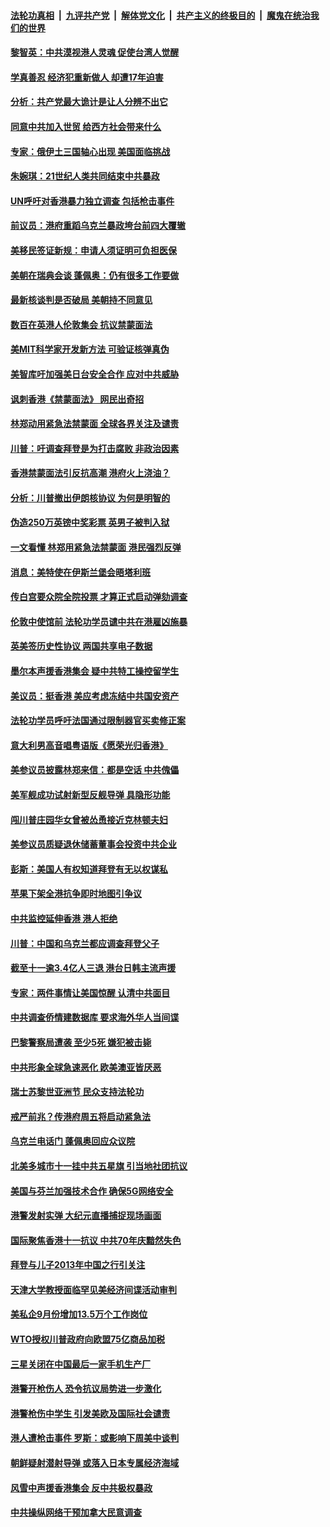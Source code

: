 ####  [法轮功真相](../../../../basic/blob/master/README.md?t=10060826) &nbsp;|&nbsp; [九评共产党](../../../../9ping.md/blob/master/README.md?t=10060826) &nbsp;|&nbsp; [解体党文化](../../../../jtdwh.md/blob/master/README.md?t=10060826)  &nbsp;|&nbsp; [共产主义的终极目的](../../../../gczydzjmd.md/blob/master/README.md?t=10060826) &nbsp;|&nbsp; [魔鬼在统治我们的世界](../../../../mgztzwmdsj.md/blob/master/README.md?t=10060826) 

#### [黎智英：中共漠视港人灵魂 促使台湾人觉醒](../pages/nsc418/n11571207.md?t=10060826) 

#### [学真善忍 经济犯重新做人 却遭17年迫害](../pages/nsc418/n11568068.md?t=10060826) 

#### [分析：共产党最大诡计是让人分辨不出它](../pages/nsc418/n11570776.md?t=10060826) 

#### [同意中共加入世贸 给西方社会带来什么](../pages/nsc418/n11544918.md?t=10060826) 

#### [专家：俄伊土三国轴心出现 美国面临挑战](../pages/nsc418/n11570767.md?t=10060826) 

#### [朱婉琪：21世纪人类共同结束中共暴政](../pages/nsc418/n11570031.md?t=10060826) 

#### [UN呼吁对香港暴力独立调查 包括枪击事件](../pages/nsc418/n11570709.md?t=10060826) 

#### [前议员：港府重蹈乌克兰暴政垮台前四大覆辙](../pages/nsc418/n11570282.md?t=10060826) 

#### [美移民签证新规：申请人须证明可负担医保](../pages/nsc418/n11570352.md?t=10060826) 

#### [美朝在瑞典会谈 蓬佩奥：仍有很多工作要做](../pages/nsc418/n11570643.md?t=10060826) 

#### [最新核谈判是否破局 美朝持不同意见](../pages/nsc418/n11570113.md?t=10060826) 

#### [数百在英港人伦敦集会 抗议禁蒙面法](../pages/nsc418/n11570007.md?t=10060826) 

#### [美MIT科学家开发新方法 可验证核弹真伪](../pages/nsc418/n11569867.md?t=10060826) 

#### [美智库吁加强美日台安全合作 应对中共威胁](../pages/nsc418/n11569785.md?t=10060826) 

#### [讽刺香港《禁蒙面法》 网民出奇招](../pages/nsc418/n11569697.md?t=10060826) 

#### [林郑动用紧急法禁蒙面 全球各界关注及谴责](../pages/nsc418/n11569033.md?t=10060826) 

#### [川普：吁调查拜登是为打击腐败 非政治因素](../pages/nsc418/n11568944.md?t=10060826) 

#### [香港禁蒙面法引反抗高潮 港府火上浇油？](../pages/nsc418/n11568801.md?t=10060826) 

#### [分析：川普撤出伊朗核协议 为何是明智的](../pages/nsc418/n11566893.md?t=10060826) 

#### [伪造250万英镑中奖彩票 英男子被判入狱](../pages/nsc418/n11568534.md?t=10060826) 

#### [一文看懂 林郑用紧急法禁蒙面 港民强烈反弹](../pages/nsc418/n11568769.md?t=10060826) 

#### [消息：美特使在伊斯兰堡会晤塔利班](../pages/nsc418/n11568372.md?t=10060826) 

#### [传白宫要众院全院投票 才算正式启动弹劾调查](../pages/nsc418/n11568379.md?t=10060826) 

#### [伦敦中使馆前 法轮功学员谴中共在港雇凶施暴](../pages/nsc418/n11568246.md?t=10060826) 

#### [英美签历史性协议 两国共享电子数据](../pages/nsc418/n11568319.md?t=10060826) 

#### [墨尔本声援香港集会 疑中共特工操控留学生](../pages/nsc418/n11568196.md?t=10060826) 

#### [美议员：挺香港 美应考虑冻结中共国安资产](../pages/nsc418/n11568297.md?t=10060826) 

#### [法轮功学员呼吁法国通过限制器官买卖修正案](../pages/nsc418/n11567628.md?t=10060826) 

#### [意大利男高音唱粤语版《愿荣光归香港》](../pages/nsc418/n11567666.md?t=10060826) 

#### [美参议员披露林郑来信：都是空话 中共傀儡](../pages/nsc418/n11567532.md?t=10060826) 

#### [美军舰成功试射新型反舰导弹 具隐形功能](../pages/nsc418/n11567243.md?t=10060826) 

#### [闯川普庄园华女曾被怂恿接近克林顿夫妇](../pages/nsc418/n11566755.md?t=10060826) 

#### [美参议员质疑退休储蓄董事会投资中共企业](../pages/nsc418/n11566768.md?t=10060826) 

#### [彭斯：美国人有权知道拜登有无以权谋私](../pages/nsc418/n11566117.md?t=10060826) 

#### [苹果下架全港抗争即时地图引争议](../pages/nsc418/n11565559.md?t=10060826) 

#### [中共监控延伸香港 港人拒绝](../pages/nsc418/n11565809.md?t=10060826) 

#### [川普：中国和乌克兰都应调查拜登父子](../pages/nsc418/n11565768.md?t=10060826) 

#### [截至十一逾3.4亿人三退 港台日韩主流声援](../pages/nsc418/n11565479.md?t=10060826) 

#### [专家：两件事情让美国惊醒 认清中共面目](../pages/nsc418/n11565873.md?t=10060826) 

#### [中共调查侨情建数据库 要求海外华人当间谍](../pages/nsc418/n11565202.md?t=10060826) 

#### [巴黎警察局遭袭 至少5死 嫌犯被击毙](../pages/nsc418/n11565595.md?t=10060826) 

#### [中共形象全球急速恶化 欧美澳亚皆厌恶](../pages/nsc418/n11565569.md?t=10060826) 

#### [瑞士苏黎世亚洲节 民众支持法轮功](../pages/nsc418/n11565200.md?t=10060826) 

#### [戒严前兆？传港府周五将启动紧急法](../pages/nsc418/n11565020.md?t=10060826) 

#### [乌克兰电话门 蓬佩奥回应众议院](../pages/nsc418/n11563098.md?t=10060826) 

#### [北美多城市十一挂中共五星旗 引当地社团抗议](../pages/nsc418/n11564172.md?t=10060826) 

#### [美国与芬兰加强技术合作 确保5G网络安全](../pages/nsc418/n11564039.md?t=10060826) 

#### [港警发射实弹 大纪元直播捕捉现场画面](../pages/nsc418/n11563798.md?t=10060826) 

#### [国际聚焦香港十一抗议 中共70年庆黯然失色](../pages/nsc418/n11563815.md?t=10060826) 

#### [拜登与儿子2013年中国之行引关注](../pages/nsc418/n11563878.md?t=10060826) 

#### [天津大学教授面临罕见美经济间谍活动审判](../pages/nsc418/n11563730.md?t=10060826) 

#### [美私企9月份增加13.5万个工作岗位](../pages/nsc418/n11563402.md?t=10060826) 

#### [WTO授权川普政府向欧盟75亿商品加税](../pages/nsc418/n11563333.md?t=10060826) 

#### [三星关闭在中国最后一家手机生产厂](../pages/nsc418/n11563303.md?t=10060826) 

#### [港警开枪伤人 恐令抗议局势进一步激化](../pages/nsc418/n11563161.md?t=10060826) 

#### [港警枪伤中学生 引发美欧及国际社会谴责](../pages/nsc418/n11562667.md?t=10060826) 

#### [港人遭枪击事件 罗斯：或影响下周美中谈判](../pages/nsc418/n11562624.md?t=10060826) 

#### [朝鲜疑射潜射导弹 或落入日本专属经济海域](../pages/nsc418/n11562467.md?t=10060826) 

#### [风雪中声援香港集会 反中共极权暴政](../pages/nsc418/n11561612.md?t=10060826) 

#### [中共操纵网络干预加拿大民意调查](../pages/nsc418/n11561372.md?t=10060826) 

